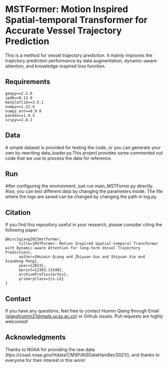 
# MSTFormer: Motion Inspired Spatial-temporal Transformer for Accurate Vessel Trajectory Prediction
This is a method for vessel trajectory prediction. It mainly improves the trajectory prediction performance by data augmentation, dynamic-aware attention, and knowledge-inspired loss function.


## Requirements
```
geopy==2.2.0
ipdb==0.13.9
matplotlib==3.5.1
numpy==1.22.4
numpy_ext==0.9.8
pandas==1.4.3
scipy==1.8.1
```

## Data
A simple dataset is provided for testing the code, or you can generate your own by rewriting data_loader.py.This project provides some commented out code that we use to process the data for reference.
## Run
After configuring the environment, just run main_MSTFomer.py directly. Also, you can test different data by changing the parameters inside. The file where the logs are saved can be changed by changing the path in log.py.
## Citation
If you find this repository useful in your research, please consider citing the following paper:
```
@misc{qiang2023mstformer,
      title={MSTFormer: Motion Inspired Spatial-temporal Transformer with Dynamic-aware Attention for long-term Vessel Trajectory Prediction}, 
      author={Huimin Qiang and Zhiyuan Guo and Shiyuan Xie and Xiaodong Peng},
      year={2023},
      eprint={2303.11540},
      archivePrefix={arXiv},
      primaryClass={cs.LG}
}
```
## Contact
If you have any questions, feel free to contact Huimin Qiang through Email (qianghuimin21@mails.ucas.ac.cn) or Github issues. Pull requests are highly welcomed!
## Acknowledgments
Thanks to NOAA for providing the raw data (ttps://coast.noaa.gov/htdata/CMSP/AISDataHandler/2021/), and thanks to everyone for their interest in this work!
